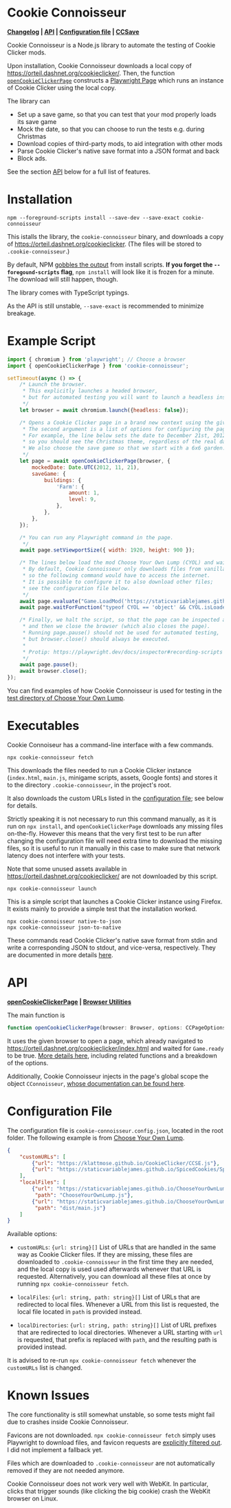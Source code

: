 Cookie Connoisseur
==================

**[Changelog](CHANGELOG.md)
| [API](#api)
| [Configuration file](#configuration-file)
| [CCSave](doc/CCSave.md)**

Cookie Connoisseur is a Node.js library to automate the testing of Cookie Clicker mods.

Upon installation,
Cookie Connoisseur downloads a local copy of <https://orteil.dashnet.org/cookieclicker/>.
Then,
the function [`openCookieClickerPage`](#api)
constructs a [Playwright Page](https://playwright.dev/docs/api/class-page)
which runs an instance of Cookie Clicker using the local copy.

The library can
- Set up a save game,
    so that you can test that your mod properly loads its save game
- Mock the date,
    so that you can choose to run the tests e.g. during Christmas
- Download copies of third-party mods,
    to aid integration with other mods
- Parse Cookie Clicker's native save format into a JSON format and back
- Block ads.

See the section [API](#api) below for a full list of features.


Installation
============

    npm --foreground-scripts install --save-dev --save-exact cookie-connoisseur

This istalls the library,
the `cookie-connoisseur` binary,
and downloads a copy of <https://orteil.dashnet.org/cookieclicker>.
(The files will be stored to `.cookie-connoisseur`.)

By default,
NPM [gobbles the output](https://docs.npmjs.com/cli/v7/using-npm/config#foreground-scripts)
from install scripts.
**If you forget the `--foregound-scripts` flag**,
`npm install` will look like it is frozen for a minute.
The download will still happen, though.

The library comes with TypeScript typings.

As the API is still unstable, `--save-exact` is recommended to minimize breakage.


Example Script
==============

```javascript
import { chromium } from 'playwright'; // Choose a browser
import { openCookieClickerPage } from 'cookie-connoisseur';

setTimeout(async () => {
    /* Launch the browser.
     * This explicitly launches a headed browser,
     * but for automated testing you will want to launch a headless instance.
     */
    let browser = await chromium.launch({headless: false});

    /* Opens a Cookie Clicker page in a brand new context using the given browser.
     * The second argument is a list of options for configuring the page.
     * For example, the line below sets the date to December 21st, 2012,
     * so you should see the Christmas theme, regardless of the real date!
     * We also choose the save game so that we start with a 6x6 garden.
     */
    let page = await openCookieClickerPage(browser, {
        mockedDate: Date.UTC(2012, 11, 21),
        saveGame: {
            buildings: {
                'Farm': {
                    amount: 1,
                    level: 9,
                },
            },
        },
    });

    /* You can run any Playwright command in the page.
     */
    await page.setViewportSize({ width: 1920, height: 900 });

    /* The lines below load the mod Choose Your Own Lump (CYOL) and waits for it to load.
     * By default, Cookie Connoisseur only downloads files from vanilla Cookie Clicker,
     * so the following command would have to access the internet.
     * It is possible to configure it to also download other files;
     * see the configuration file below.
     */
    await page.evaluate("Game.LoadMod('https://staticvariablejames.github.io/ChooseYourOwnLump/ChooseYourOwnLump.js')");
    await page.waitForFunction("typeof CYOL == 'object' && CYOL.isLoaded"); // This line is CYOL-specific

    /* Finally, we halt the script, so that the page can be inspected and interacted with,
     * and then we close the browser (which also closes the page).
     * Running page.pause() should not be used for automated testing,
     * but browser.close() should always be executed.
     *
     * Protip: https://playwright.dev/docs/inspector#recording-scripts
     */
    await page.pause();
    await browser.close();
});
```

You can find examples of how Cookie Connoisseur is used for testing
in the [test directory of Choose Your Own Lump](
    https://github.com/staticvariablejames/ChooseYourOwnLump/tree/master/test
).


Executables
===========

Cookie Connoiseur has a command-line interface with a few commands.

    npx cookie-connoisseur fetch

This downloads the files needed to run a Cookie Clicker instance
(`index.html`, `main.js`, minigame scripts, assets, Google fonts)
and stores it to the directory `.cookie-connoisseur`,
in the project's root.

It also downloads the custom URLs listed in the [configuration file](#configuration-file);
see below for details.

Strictly speaking it is not necessary to run this command manually,
as it is run on `npx install`,
and `openCookieClickerPage` downloads any missing files on-the-fly.
However this means that the very first test to be run after changing the configuration file
will need extra time to download the missing files,
so it is useful to run it manually in this case
to make sure that network latency does not interfere with your tests.

Note that some unused assets available in <https://orteil.dashnet.org/cookieclicker/>
are not downloaded by this script.

    npx cookie-connoisseur launch

This is a simple script that launches a Cookie Clicker instance using Firefox.
It exists mainly to provide a simple test that the installation worked.

    npx cookie-connoisseur native-to-json
    npx cookie-connoisseur json-to-native

These commands read Cookie Clicker's native save format from stdin
and write a corresponding JSON to stdout,
and vice-versa, respectively.
They are documented in more details [here](doc/CCSave.md#executables).


API
===

**[openCookieClickerPage](doc/openCookieClickerPage.md)
| [Browser Utilities](doc/BrowserUtilities.md)**

The main function is
```typescript
function openCookieClickerPage(browser: Browser, options: CCPageOptions = {}): Promise<Page>
```

It uses the given browser to open a page,
which already navigated to <https://orteil.dashnet.org/cookieclicker/index.html>
and waited for `Game.ready` to be true.
[More details here](doc/openCookieClickerPage.md),
including related functions and a breakdown of the options.

Additionally,
Cookie Connoisseur injects in the page's global scope the object `CConnoisseur`,
[whose documentation can be found here](doc/BrowserUtilities.md).


Configuration File
==================

The configuration file is `cookie-connoisseur.config.json`,
located in the root folder.
The following example is from [Choose Your Own Lump](
https://github.com/staticvariablejames/ChooseYourOwnLump/blob/master/cookie-connoisseur.config.json
).

```json
{
    "customURLs": [
        {"url": "https://klattmose.github.io/CookieClicker/CCSE.js"},
        {"url": "https://staticvariablejames.github.io/SpicedCookies/Spice.js"}
    ],
    "localFiles": [
        {"url": "https://staticvariablejames.github.io/ChooseYourOwnLump/ChooseYourOwnLump.js",
         "path": "ChooseYourOwnLump.js"},
        {"url": "https://staticvariablejames.github.io/ChooseYourOwnLump/dist/main.js",
         "path": "dist/main.js"}
    ]
}
```

Available options:

-   `customURLs`: `{url: string}[]`
    List of URLs that are handled in the same way as Cookie Clicker files.
    If they are missing, these files are downloaded to `.cookie-connoisseur`
    in the first time they are needed,
    and the local copy is used used afterwards whenever that URL is requested.
    Alternatively,
    you can download all these files at once by running `npx cookie-connoisseur fetch`.

-   `localFiles`: `{url: string, path: string}[]`
    List of URLs that are redirected to local files.
    Whenever a URL from this list is requested,
    the local file located in `path` is provided instead.

-   `localDirectories`: `{url: string, path: string}[]`
    List of URL prefixes that are redirected to local directories.
    Whenever a URL starting with `url` is requested,
    that prefix is replaced with `path`, and the resulting path is provided instead.

It is advised to re-run `npx cookie-connoisseur fetch`
whenever the `customURLs` list is changed.


Known Issues
============

The core functionality is still somewhat unstable,
so some tests might fail due to crashes inside Cookie Connoisseur.

Favicons are not downloaded.
`npx cookie-connoisseur fetch` simply uses Playwright to download files,
and favicon requests
are [explicitly filtered out](https://github.com/microsoft/playwright/issues/7493).
I did not implement a fallback yet.

Files which are downloaded to `.cookie-connoisseur`
are not automatically removed if they are not needed anymore.

Cookie Connoisseur does not work very well with WebKit.
In particular,
clicks that trigger sounds (like clicking the big cookie)
crash the WebKit browser on Linux.
